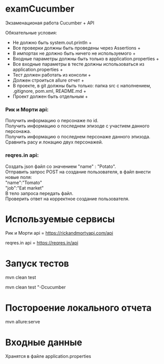 # examCucumber
Экзаменационая работа Cucumber + API

Обязательные условия:
- Не должно быть system.out.println +
- Все проверки должны быть проведены через Assertions +
- В импортах не должно быть ничего не используемого +
- Входные параметры должны быть только в application.properties +
- Все входные параметры в тесте должны использоваться из application.properties +
- Тест должен работать из консоли +
- Должен строиться allure отчет +
- В проекте, в git должны быть только: папка src с наполнением, .gitignore, pom.xml, README.md +
- Проект должен быть отдельным +


### Рик и Морти api:
Получить информацию о персонаже по id.\
Получить информацию о последнем эпизоде с участием данного персонажа.\
Получить информацию о последнем персонаже данного эпизода.\
Сравнить расу и локацию двух персонажей.

### reqres.in api:
Создать json файл со значением "name" : "Potato".\
Отправить запрос POST на создание пользователя, в файл внести новые поля:\
"name":"Tomato"\
"job":"Eat market"\
В тело запроса передать файл.\
Проверить ответ на корректное создание пользователя.


# Используемые сервисы
Рик и Морти api = https://rickandmortyapi.com/api

reqres.in api = https://reqres.in/api

# Запуск тестов
mvn clean test

mvn clean test "-Dcucumber

# Постороение локального отчета
mvn allure:serve

# Входные данные
Хранятся в файле application.properties